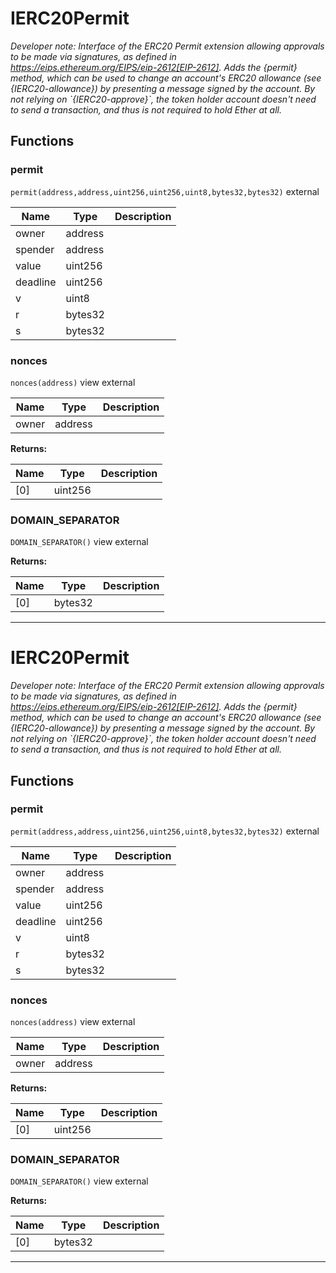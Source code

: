 

# IERC20Permit



*Developer note: Interface of the ERC20 Permit extension allowing approvals to be made via signatures, as defined in
https://eips.ethereum.org/EIPS/eip-2612[EIP-2612].
Adds the {permit} method, which can be used to change an account&#x27;s ERC20 allowance (see {IERC20-allowance}) by
presenting a message signed by the account. By not relying on &#x60;{IERC20-approve}&#x60;, the token holder account doesn&#x27;t
need to send a transaction, and thus is not required to hold Ether at all.*




## Functions
### permit


`permit(address,address,uint256,uint256,uint8,bytes32,bytes32)`  external





| Name | Type | Description |
| ---- | ---- | ----------- |
| owner | address |  |
| spender | address |  |
| value | uint256 |  |
| deadline | uint256 |  |
| v | uint8 |  |
| r | bytes32 |  |
| s | bytes32 |  |


### nonces


`nonces(address)` view external





| Name | Type | Description |
| ---- | ---- | ----------- |
| owner | address |  |

**Returns:**

| Name | Type | Description |
| ---- | ---- | ----------- |
| [0] | uint256 |  |

### DOMAIN_SEPARATOR


`DOMAIN_SEPARATOR()` view external






**Returns:**

| Name | Type | Description |
| ---- | ---- | ----------- |
| [0] | bytes32 |  |



---




# IERC20Permit



*Developer note: Interface of the ERC20 Permit extension allowing approvals to be made via signatures, as defined in
https://eips.ethereum.org/EIPS/eip-2612[EIP-2612].
Adds the {permit} method, which can be used to change an account&#x27;s ERC20 allowance (see {IERC20-allowance}) by
presenting a message signed by the account. By not relying on &#x60;{IERC20-approve}&#x60;, the token holder account doesn&#x27;t
need to send a transaction, and thus is not required to hold Ether at all.*




## Functions
### permit


`permit(address,address,uint256,uint256,uint8,bytes32,bytes32)`  external





| Name | Type | Description |
| ---- | ---- | ----------- |
| owner | address |  |
| spender | address |  |
| value | uint256 |  |
| deadline | uint256 |  |
| v | uint8 |  |
| r | bytes32 |  |
| s | bytes32 |  |


### nonces


`nonces(address)` view external





| Name | Type | Description |
| ---- | ---- | ----------- |
| owner | address |  |

**Returns:**

| Name | Type | Description |
| ---- | ---- | ----------- |
| [0] | uint256 |  |

### DOMAIN_SEPARATOR


`DOMAIN_SEPARATOR()` view external






**Returns:**

| Name | Type | Description |
| ---- | ---- | ----------- |
| [0] | bytes32 |  |



---


